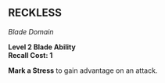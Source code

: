 ## RECKLESS  
_Blade Domain_

**Level 2 Blade Ability**  
**Recall Cost: 1**

**Mark a Stress** to gain advantage on an attack.  